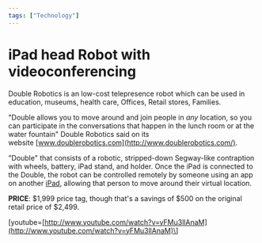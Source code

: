 ```yaml
---
tags: ["Technology"]
---
```


# iPad head Robot with videoconferencing
<!--markdownlint-disable MD013 MD029 MD036 MD024 MD033 MD040 MD042 MD001 MD051 MD025 MD052-->
Double Robotics is an low-cost telepresence robot which can be used in education, museums, health care, Offices, Retail stores, Families.

"Double allows you to move around and join people in _any_ location, so you can participate in the conversations that happen in the lunch room or at the water fountain" Double Robotics said on its website [www.doublerobotics.com](http://www.doublerobotics.com/).

"Double" that consists of a robotic, stripped-down Segway-like contraption with wheels, battery, iPad stand, and holder. Once the iPad is connected to the Double, the robot can be controlled remotely by someone using an app on another [iPad](http://reviews.cnet.com/ipad-3/), allowing that person to move around their virtual location.

**PRICE**: $1,999 price tag, though that's a savings of $500 on the original retail price of $2,499.

\[youtube=[http://www.youtube.com/watch?v=yFMu3llAnaM](http://www.youtube.com/watch?v=yFMu3llAnaM)\]
